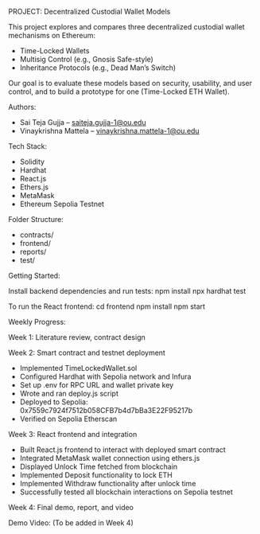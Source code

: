 PROJECT: Decentralized Custodial Wallet Models

This project explores and compares three decentralized custodial wallet mechanisms on Ethereum:
- Time-Locked Wallets
- Multisig Control (e.g., Gnosis Safe-style)
- Inheritance Protocols (e.g., Dead Man’s Switch)

Our goal is to evaluate these models based on security, usability, and user control, and to build a prototype for one (Time-Locked ETH Wallet).

Authors:
- Sai Teja Gujja – saiteja.gujja-1@ou.edu
- Vinaykrishna Mattela – vinaykrishna.mattela-1@ou.edu

Tech Stack:
- Solidity
- Hardhat
- React.js
- Ethers.js
- MetaMask
- Ethereum Sepolia Testnet

Folder Structure:
- contracts/
- frontend/
- reports/
- test/

Getting Started:

Install backend dependencies and run tests:
npm install
npx hardhat test

To run the React frontend:
cd frontend
npm install
npm start

Weekly Progress:

Week 1: Literature review, contract design

Week 2: Smart contract and testnet deployment
- Implemented TimeLockedWallet.sol
- Configured Hardhat with Sepolia network and Infura
- Set up .env for RPC URL and wallet private key
- Wrote and ran deploy.js script
- Deployed to Sepolia: 0x7559c7924f7512b058CFB7b4d7bBa3E22F95217b
- Verified on Sepolia Etherscan

Week 3: React frontend and integration
- Built React.js frontend to interact with deployed smart contract
- Integrated MetaMask wallet connection using ethers.js
- Displayed Unlock Time fetched from blockchain
- Implemented Deposit functionality to lock ETH
- Implemented Withdraw functionality after unlock time
- Successfully tested all blockchain interactions on Sepolia testnet

Week 4: Final demo, report, and video

Demo Video:
(To be added in Week 4)
